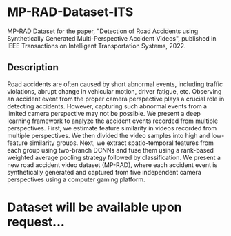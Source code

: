 # MP-RAD-Dataset-ITS
MP-RAD Dataset for the paper, "Detection of Road Accidents using Synthetically Generated Multi-Perspective Accident Videos", published in IEEE Transactions on Intelligent Transportation Systems, 2022.

## Description
Road accidents are often caused by short abnormal events, including traffic violations, abrupt change in vehicular motion, driver fatigue, etc. Observing an accident event from the proper camera perspective plays a crucial role in detecting accidents. However, capturing such abnormal events from a limited camera perspective may not be possible. We present a deep learning framework to analyze the accident events recorded from multiple perspectives. First, we estimate feature similarity in videos recorded from multiple perspectives. We then divided the video samples into high and low-feature similarity groups. Next, we extract spatio-temporal features from each group using two-branch DCNNs and fuse them using a rank-based weighted average pooling strategy followed by classification. We present a new road accident video dataset (MP-RAD), where each accident event is synthetically generated and captured from five independent camera perspectives using a computer gaming platform.

# **Dataset will be available upon request...**
